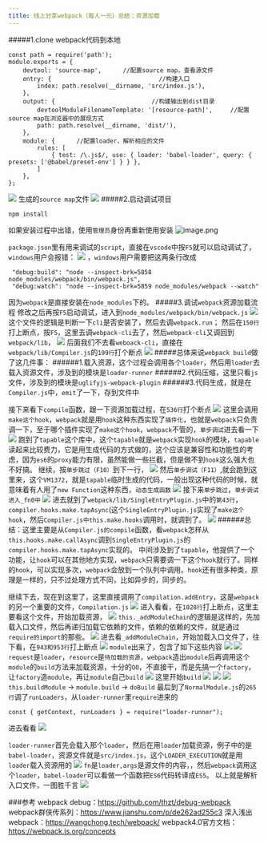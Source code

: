 ```yaml
---
title: 线上分享webpack（每人一元）总结：资源加载
---
```

#####1.clone webpack代码到本地
```
const path = require('path');
module.exports = {
    devtool: 'source-map',      //配置source map，查看源文件
    entry: {                              //构建入口
        index: path.resolve(__dirname, 'src/index.js'),
    },
    output: {                           //构建输出到dist目录
        devtoolModuleFilenameTemplate: '[resource-path]',     //配置source map在浏览器中的展现方式
        path: path.resolve(__dirname, 'dist/'),
    },
    module: {      //配置loader，解析相应的文件
        rules: [
            { test: /\.js$/, use: { loader: 'babel-loader', query: { presets: ['@babel/preset-env'] } } },
        ]
    },
};
```
![](https://upload-images.jianshu.io/upload_images/5541401-a503b4db8abe3b19.png?imageMogr2/auto-orient/strip%7CimageView2/2/w/1240)
生成的`source map`文件
![](https://upload-images.jianshu.io/upload_images/5541401-1976ea2c3124540e.png?imageMogr2/auto-orient/strip%7CimageView2/2/w/1240)
#####2.启动调试项目
```
npm install    
```
如果安装过程中出错，使用`管理员`身份再重新使用安装
![image.png](https://upload-images.jianshu.io/upload_images/5541401-5d70f55a86c2f268.png?imageMogr2/auto-orient/strip%7CimageView2/2/w/1240)

`package.json`里有用来调试的`script`，直接在`vscode`中按`F5`就可以启动调试了，
`windows`用户会报错：
![](https://upload-images.jianshu.io/upload_images/5541401-9dadd65f6822ee3d.png?imageMogr2/auto-orient/strip%7CimageView2/2/w/1240)
，`windows`用户需要把这两条行改成
```
 "debug:build": "node --inspect-brk=5858 node_modules/webpack/bin/webpack.js",
 "debug:watch": "node --inspect-brk=5859 node_modules/webpack --watch"
```
因为`webpack`是直接安装在`node_modules`下的。
#####3.调试`webpack`资源加载流程
修改之后再按`F5`启动调试，进入到`node_modules/webpack/bin/webpack.js`
![](https://upload-images.jianshu.io/upload_images/5541401-048340c05a0d0d0a.png?imageMogr2/auto-orient/strip%7CimageView2/2/w/1240)
这个文件的逻辑是判断一下`cli`是否安装了，然后去调`webpack.run`；
然后在`150行`打上断点，按`F5`，这里去调`webpack-cli`去了，然后`webpack-cli`又调回到`webpack/lib`，
![](https://upload-images.jianshu.io/upload_images/5541401-1e01bb1787538324.png?imageMogr2/auto-orient/strip%7CimageView2/2/w/1240)
后面我们不去看`weboack-cli`，直接在`webpack/lib/Compiler.js`的`199行`打个断点
![](https://upload-images.jianshu.io/upload_images/5541401-0fa9af34d6fbe129.png?imageMogr2/auto-orient/strip%7CimageView2/2/w/1240)
#####总体来说`webpack build`做了这几件事：
######1.载入资源，这个过程会调用各个`loader`，然后用`loader`去载入资源文件，涉及到的模块是`loader-runner`
######2.代码压缩，这里只看`js`文件，涉及到的模块是`uglifyjs-webpack-plugin`
######3.代码生成，就是在`Compiler.js`中，`emit`了一下，存到文件中

接下来看下`compile`函数，跟一下资源加载过程，在`536行`打个断点
![](https://upload-images.jianshu.io/upload_images/5541401-00dbef693fd5b1e6.png?imageMogr2/auto-orient/strip%7CimageView2/2/w/1240)
这里会调用`make这个hook`，`webpack`就是用`hook`这种东西实现了`插件化`，也就是`webpack`只负责调一下，至于哪个插件实现了`make这个hook`，`webpack`不管的，`单步调试`进去看一下
![](https://upload-images.jianshu.io/upload_images/5541401-d7bc59f0a51045b1.png?imageMogr2/auto-orient/strip%7CimageView2/2/w/1240)
跑到了`tapable`这个库中，这个`tapable`就是`webpack`实现`hook`的模块，`tapable`读起来比较费力，它是用生成代码的方式做的，这个应该是兼容性和功能性的考虑，因为`es6`的`proxy`能力有限，虽然能做一些拦截，但是做不到`hook`这么强大也不好搞。
继续，按`单步跳过（F10）`到下一行，
![](https://upload-images.jianshu.io/upload_images/5541401-87526c89c4571fc2.png?imageMogr2/auto-orient/strip%7CimageView2/2/w/1240)
然后`单步调试（F11）`,就会跑到这里来，这个`VM1372`，就是`tapable`临时生成的代码，一般出现这种代码的时候，就意味着有人用了`new Function`这种东西，`动态生成函数`
![](https://upload-images.jianshu.io/upload_images/5541401-1f28b5dc956a8d13.png?imageMogr2/auto-orient/strip%7CimageView2/2/w/1240)
接下来`单步跳过`，`单步调试进入_fn0中`
![](https://upload-images.jianshu.io/upload_images/5541401-40401014e511e1f6.png?imageMogr2/auto-orient/strip%7CimageView2/2/w/1240)
进去就到了`webpack/lib/SingleEntryPlugin.js`中的`第43行`，`compiler.hooks.make.tapAsync`(这个`SingleEntryPlugin.js`实现了`make这个hook`，然后`Compiler.js中this.make.hooks`调用时，就调到了。
![](https://upload-images.jianshu.io/upload_images/5541401-2d350417d3746875.png?imageMogr2/auto-orient/strip%7CimageView2/2/w/1240)
######总结：这里主要是从`Compiler.js的compile`函数，看`webpack`怎样从`this.hooks.make.callAsync`调到`SingleEntryPlugin.js`的`compiler.hooks.make.tapAsync`实现的。
中间涉及到了`tapable`，他提供了一个功能，让`hook`可以在其他地方实现，`webpack`只需要调一下这个`hook`就行了。同样的`hook`，可以实现多次，`webpack`会放到一个队列中调用。`hook`还有很多种类，原理是一样的，只不过处理方式不同，比如异步的，同步的。

继续下去，现在到这里了，这里直接调用了`compilation.addEntry`，这是`webpack`的另一个重要的文件，`Compilation.js`
![](https://upload-images.jianshu.io/upload_images/5541401-bbad54913ffbdc11.png?imageMogr2/auto-orient/strip%7CimageView2/2/w/1240)
进入看看，在`1028行`打上断点，这里主要看这个文件，开始加载资源，
![](https://upload-images.jianshu.io/upload_images/5541401-b209e1ceb05e08ad.png?imageMogr2/auto-orient/strip%7CimageView2/2/w/1240)
`this._addModuleChain`的逻辑是这样的，先加载入口文件，然后再递归加载它依赖的文件，依赖的依赖的文件，就是通过`require的import`的那些。
![](https://upload-images.jianshu.io/upload_images/5541401-7224e346c663ec05.png?imageMogr2/auto-orient/strip%7CimageView2/2/w/1240)
进去看`_addModuleChain`，开始加载入口文件了，往下看，在`943和953行`打上断点
![](https://upload-images.jianshu.io/upload_images/5541401-07fa417f15b2d147.png?imageMogr2/auto-orient/strip%7CimageView2/2/w/1240)
`module`出来了，包含了如下这些内容
![](https://upload-images.jianshu.io/upload_images/5541401-997e5bd85828fd32.png?imageMogr2/auto-orient/strip%7CimageView2/2/w/1240)
![](https://upload-images.jianshu.io/upload_images/5541401-04adfdbce9885f8c.png?imageMogr2/auto-orient/strip%7CimageView2/2/w/1240)
`request`是`loader`，`resource`是`待加载的资源`，`webpack`造出`module`后再调用这个`module`的`build`方法来加载资源，十分的`OO`，不直接干，而是先搞一个`factory`，让`factory`造`module`，再让`module`自己`build`
![](https://upload-images.jianshu.io/upload_images/5541401-40ab1ea0f4f32607.png?imageMogr2/auto-orient/strip%7CimageView2/2/w/1240)
这里开始`build`
![](https://upload-images.jianshu.io/upload_images/5541401-25416b5ac143d2e1.png?imageMogr2/auto-orient/strip%7CimageView2/2/w/1240)
![](https://upload-images.jianshu.io/upload_images/5541401-82f8a7f5759df618.png?imageMogr2/auto-orient/strip%7CimageView2/2/w/1240)
![](https://upload-images.jianshu.io/upload_images/5541401-d99ffd1fd492c918.png?imageMogr2/auto-orient/strip%7CimageView2/2/w/1240)
`this.buildModule` -> `module.build` -> `doBuild`
最后到了`NormalModule.js`的`265行`调了`runLoaders`，从`loader-runner`里`require`进来的
```
const { getContext, runLoaders } = require("loader-runner");
```
进去看看
![](https://upload-images.jianshu.io/upload_images/5541401-3f9170a3eb71bfd6.png?imageMogr2/auto-orient/strip%7CimageView2/2/w/1240)

`loader-runner`首先会载入那个`loader`，然后在用`loader`加载资源，例子中的是`babel-loader`，资源文件就是`src/index.js`，这个`LOADER_EXECUTION`就是用`loader`载入资源用的
![](https://upload-images.jianshu.io/upload_images/5541401-cf9b10ffaad1d8e2.png?imageMogr2/auto-orient/strip%7CimageView2/2/w/1240)
`fn`是`loader,args`是源文件的内容，，然后`webpack`调用这个`loader`，`babel-loader`可以看做一个函数把`ES6`代码转译成`ES5`。
以上就是解析入口文件，一图胜千言
![](https://upload-images.jianshu.io/upload_images/5541401-f0e1e57a1dc56c18.png?imageMogr2/auto-orient/strip%7CimageView2/2/w/1240)

###参考
webpack debug：https://github.com/thzt/debug-webpack
webpack群侠传系列：https://www.jianshu.com/p/de262ad255c3
深入浅出webpack：https://wangchong.tech/webpack/
webpack4.0官方文档：https://webpack.js.org/concepts
